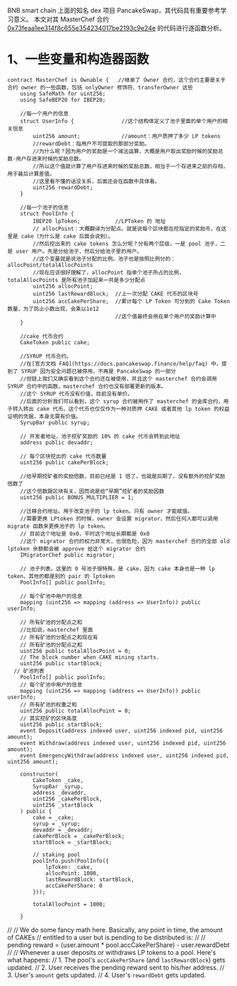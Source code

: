 BNB smart chain 上面的知名 dex 项目 PancakeSwap，其代码具有重要参考学习意义。
本文对其 MasterChef 合约 [0x73feaa1ee314f8c655e354234017be2193c9e24e](https://bscscan.com/address/0x73feaa1eE314F8c655E354234017bE2193C9E24E#code) 的代码进行逐函数分析。


# 1、一些变量和构造器函数
```
contract MasterChef is Ownable {   //继承了 Owner 合约，这个合约主要是关于合约 owner 的一些函数，包括 onlyOwner 修饰符、transferOwner 这些
    using SafeMath for uint256;
    using SafeBEP20 for IBEP20;

    //每一个用户的信息
    struct UserInfo {               //这个结构体定义了池子里面的单个用户的相关信息
        uint256 amount;             //amount：用户质押了多少 LP tokens
        //rewardDebt：指用户不可提取的那部分奖励。
        //为什么呢？因为用户的奖励是一个减法运算，大概是用户取出奖励时候的奖励总数-用户存进来时候的奖励总数。
        //所以这个值就计算了用户存进来时候的奖励总数，相当于一个存进来之前的存档，用于最后计算差值。
        //这里看不懂的话没关系，后面还会在函数中具体看。
        uint256 rewardDebt;           
    }

    //每一个池子的信息
    struct PoolInfo {
        IBEP20 lpToken;           //LPToken 的 地址 
        // allocPoint：大概翻译为分配点。就是说每个区块都在挖指定的奖励币，在这里是 cake（为什么是 cake 后面会说到）。
        //然后挖出来的 cake tokens 怎么分呢？分有两个层级，一是 pool 池子，二是 user 用户。先是分给池子，然后分给池子里的用户。
        //这个变量就是说池子分配的比例。池子也是按照比例分的：allocPoint/totalAllocPoints
        //现在应该很好理解了，allocPoint 指单个池子所占的比例，totalAllocPoints 是所有池子加起来一共是多少分配点
        uint256 allocPoint;       
        uint256 lastRewardBlock;  //上一次分配 CAKE 代币的区块号
        uint256 accCakePerShare;  //累计每个 LP Token 可分到的 Cake Token 数量，为了防止小数出现，会乘以1e12
                                  //这个值最终会用在单个用户的奖励计算中
    }

    //cake 代币合约
    CakeToken public cake;
    
    //SYRUP 代币合约。
    //在[官方文档 FAQ](https://docs.pancakeswap.finance/help/faq) 中，提到了 SYRUP 因为安全问题已被停用，不再是 PancakeSwap 的一部分
    //但链上我们又确实看到这个合约还在被使用，并且这个 masterchef 合约会调用 SYRUP 合约中的函数，masterchef 合约也没有部署更新的版本。
    //这个 SYRUP 代币没有价值，目前没有单价。
    //后面的分析我们可以看到，这个 syrup 合约被用作了 masterchef 的金库合约，用于转入转出 cake 代币。这个代币也仅仅作为一种对质押 CAKE 或者其他 lp token 的权益证明的凭据，本身无需有价值。
    SyrupBar public syrup;
    
    // 开发者地址，池子挖矿奖励的 10% 的 cake 代币会转到此地址
    address public devaddr;
    
    // 每个区块挖出的 cake 代币数量
    uint256 public cakePerBlock;
    
    //给早期挖矿者的奖励倍数，目前已经是 1 倍了，也就是后期了，没有额外的挖矿奖励倍数了
    //这个倍数跟区块有关，因而说是给“早期”挖矿者的奖励因数
    uint256 public BONUS_MULTIPLIER = 1;
    
    //迁移合约地址。用于改变池子的 lp token。只有 owner 才能赋值。
    //需要更换 LPtoken 的时候，owner 会设置 migrator，然后任何人都可以调用 migrate 函数来更换池子的 lp token。
    // 目前这个地址是 0x0，平时这个地址长期都是 0x0
    //这个 migrator 合约的权力非常大，也很危险，因为 masterchef 合约的全部 old lptoken 余额都会被 approve 给这个 migrator 合约
    IMigratorChef public migrator;

    // 池子列表。这里的 0 号池子很特殊，是 cake，因为 cake 本身也是一种 lp token，其他的都是别的 pair 的 lptoken
    PoolInfo[] public poolInfo;
    
    // 每个矿池中用户的信息
    mapping (uint256 => mapping (address => UserInfo)) public userInfo;
    
    // 所有矿池的分配点之和
    //比如说，masterchef 里面
    // 所有矿池的分配点之和现在有
    // 所有矿池的分配点之和
    uint256 public totalAllocPoint = 0;
    // The block number when CAKE mining starts.
    uint256 public startBlock;
  // 矿池列表
    PoolInfo[] public poolInfo;
    // 每个矿池中用户的信息
    mapping (uint256 => mapping (address => UserInfo)) public userInfo;
    // 所有矿池的权重之和
    uint256 public totalAllocPoint = 0;
    // 其实挖矿的区块高度
    uint256 public startBlock;
    event Deposit(address indexed user, uint256 indexed pid, uint256 amount);
    event Withdraw(address indexed user, uint256 indexed pid, uint256 amount);
    event EmergencyWithdraw(address indexed user, uint256 indexed pid, uint256 amount);

    constructor(
        CakeToken _cake,
        SyrupBar _syrup,
        address _devaddr,
        uint256 _cakePerBlock,
        uint256 _startBlock
    ) public {
        cake = _cake;
        syrup = _syrup;
        devaddr = _devaddr;
        cakePerBlock = _cakePerBlock;
        startBlock = _startBlock;

        // staking pool
        poolInfo.push(PoolInfo({
            lpToken: _cake,
            allocPoint: 1000,
            lastRewardBlock: startBlock,
            accCakePerShare: 0
        }));

        totalAllocPoint = 1000;

    }
```


 //
        // We do some fancy math here. Basically, any point in time, the amount of CAKEs
        // entitled to a user but is pending to be distributed is:
        //
        //   pending reward = (user.amount * pool.accCakePerShare) - user.rewardDebt
        //
        // Whenever a user deposits or withdraws LP tokens to a pool. Here's what happens:
        //   1. The pool's `accCakePerShare` (and `lastRewardBlock`) gets updated.
        //   2. User receives the pending reward sent to his/her address.
        //   3. User's `amount` gets updated.
        //   4. User's `rewardDebt` gets updated.
